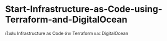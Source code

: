 # Start-Infrastructure-as-Code-using-Terraform-and-DigitalOcean
เริ่มต้น Infrastructure as Code ด้วย Terraform และ DigitalOcean

